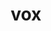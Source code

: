 ---
title: vox
meaning: voice
ch: [four, mt, mt1thru4, ss, ss1, 7r, 24rv]
pos: nounthird
genitive: vocis
abbgender: f.
abbgender2: fem.
gender: feminine
declension: third
derivative: vocalize
six: y
---